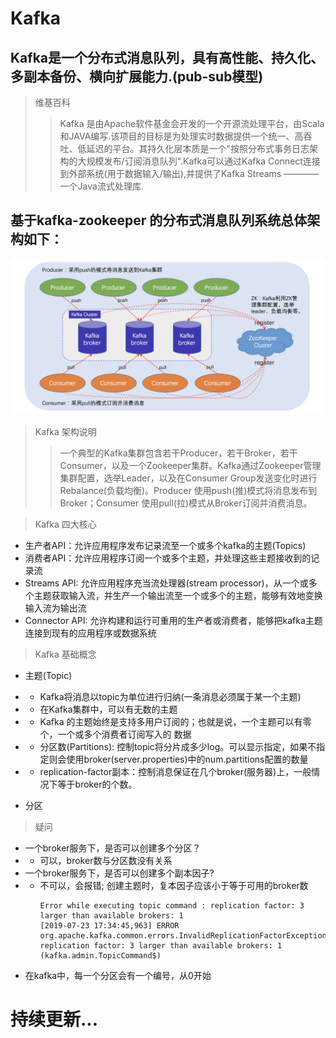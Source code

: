 # Kafka
## Kafka是一个分布式消息队列，具有高性能、持久化、多副本备份、横向扩展能力.(pub-sub模型)
> 维基百科
>> Kafka 是由Apache软件基金会开发的一个开源流处理平台，由Scala和JAVA编写.该项目的目标是为处理实时数据提供一个统一、高吞吐、低延迟的平台。其持久化层本质是一个"按照分布式事务日志架构的大规模发布/订阅消息队列".Kafka可以通过Kafka Connect连接到外部系统(用于数据输入/输出),并提供了Kafka Streams ———— 一个Java流式处理库.
## 基于kafka-zookeeper 的分布式消息队列系统总体架构如下：
![avator](/images/kafka-zookeeper.png)

> Kafka 架构说明
>> 一个典型的Kafka集群包含若干Producer，若干Broker，若干Consumer，以及一个Zookeeper集群。Kafka通过Zookeeper管理集群配置，选举Leader，以及在Consumer Group发送变化时进行Rebalance(负载均衡)。Producer 使用push(推)模式将消息发布到Broker；Consumer 使用pull(拉)模式从Broker订阅并消费消息。

> Kafka 四大核心
>>
- 生产者API：允许应用程序发布记录流至一个或多个kafka的主题(Topics)<br>
- 消费者API：允许应用程序订阅一个或多个主题，并处理这些主题接收到的记录流<br>
- Streams API: 允许应用程序充当流处理器(stream processor)，从一个或多个主题获取输入流，并生产一个输出流至一个或多个的主题，能够有效地变换输入流为输出流<br>
- Connector API: 允许构建和运行可重用的生产者或消费者，能够把kafka主题连接到现有的应用程序或数据系统

> Kafka 基础概念
>>
- 主题(Topic)
- - Kafka将消息以topic为单位进行归纳(一条消息必须属于某一个主题)
- - 在Kafka集群中，可以有无数的主题
- - Kafka 的主题始终是支持多用户订阅的；也就是说，一个主题可以有零个，一个或多个消费者订阅写入的
数据

- - 分区数(Partitions): 控制topic将分片成多少log。可以显示指定，如果不指定则会使用broker(server.properties)中的num.partitions配置的数量
- - replication-factor副本：控制消息保证在几个broker(服务器)上，一般情况下等于broker的个数。

- 分区


> 疑问
- 一个broker服务下，是否可以创建多个分区？
- - 可以，broker数与分区数没有关系
- 一个broker服务下，是否可以创建多个副本因子?
- - 不可以，会报错;
    创建主题时，复本因子应该小于等于可用的broker数
    ```linux
    Error while executing topic command : replication factor: 3 larger than available brokers: 1
    [2019-07-23 17:34:45,963] ERROR org.apache.kafka.common.errors.InvalidReplicationFactorException: replication factor: 3 larger than available brokers: 1
    (kafka.admin.TopicCommand$)
    ```
- 在kafka中，每一个分区会有一个编号，从0开始
# 持续更新...